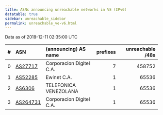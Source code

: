 ```yaml
---
title: ASNs announcing unreachable networks in VE (IPv6)
datatable: true
sidebar: unreachable_sidebar
permalink: unreachable_ve-v6.html
---
```


Data as of 2018-12-11 02:35:00 UTC


<div class="datatable-begin"></div>

|   # | ASN                                      | (announcing) AS name     |   prefixes |   unreachable /48s |
|----:|:-----------------------------------------|:-------------------------|-----------:|-------------------:|
|   0 | [AS27717](unreachable_AS27717-v6.html)   | Corporacion Digitel C.A. |          7 |             458752 |
|   1 | [AS52285](unreachable_AS52285-v6.html)   | Ewinet C.A.              |          1 |              65536 |
|   2 | [AS6306](unreachable_AS6306-v6.html)     | TELEFONICA VENEZOLANA    |          1 |              65536 |
|   3 | [AS264731](unreachable_AS264731-v6.html) | Corporacion Digitel C.A. |          1 |              65536 |

<div class="datatable-end"></div>